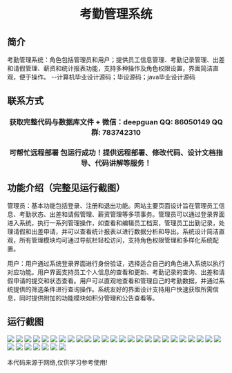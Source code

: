 <p><h1 align="center">考勤管理系统</h1></p>

## 简介
考勤管理系统：角色包括管理员和用户；提供员工信息管理、考勤记录管理、出差和请假管理、薪资和统计报表功能，支持多种操作及角色权限设置，界面简洁直观，便于操作。    --计算机毕业设计源码；毕设源码；java毕业设计源码


## 联系方式
<p><h3 align="center">获取完整代码与数据库文件 + 微信：deepguan QQ: 86050149 QQ群: 783742310</h3></p>
<p><h3 align="center">可帮忙远程部署 包运行成功！提供远程部署、修改代码、设计文档指导、代码讲解等服务！</h3></p>

## 功能介绍（完整见运行截图）
管理员：基本功能包括登录、注册和退出功能。网站主要页面设计旨在管理员工信息、考勤状态、出差和请假管理、薪资管理等多项事务。管理员可以通过登录界面进入系统，执行一系列管理操作，如查看和编辑员工档案，管理员工出勤记录，处理请假和出差申请，并可以查看统计报表以进行数据分析和导出。系统设计简洁直观，所有管理模块均可通过导航栏轻松访问，支持角色权限管理和多样化系统配置。

用户：用户通过系统登录界面进行身份验证，选择适合自己的角色进入系统以执行对应功能。用户界面支持员工个人信息的查看和更新、考勤记录的查询、出差和请假申请的提交和状态查看。用户可以直观地查看和管理自己的考勤数据，并通过系统提供的筛选条件进行查询操作。系统友好的界面设计支持用户快速获取所需信息，同时提供附加的功能模块如积分管理和公告查看等。


## 运行截图
![](https://bs-1329754181.cos.ap-shanghai.myqcloud.com/spring/AttendanceManagementSystem/img/001.jpg)
![](https://bs-1329754181.cos.ap-shanghai.myqcloud.com/spring/AttendanceManagementSystem/img/002.jpg)
![](https://bs-1329754181.cos.ap-shanghai.myqcloud.com/spring/AttendanceManagementSystem/img/003.jpg)
![](https://bs-1329754181.cos.ap-shanghai.myqcloud.com/spring/AttendanceManagementSystem/img/004.jpg)
![](https://bs-1329754181.cos.ap-shanghai.myqcloud.com/spring/AttendanceManagementSystem/img/005.jpg)
![](https://bs-1329754181.cos.ap-shanghai.myqcloud.com/spring/AttendanceManagementSystem/img/006.jpg)
![](https://bs-1329754181.cos.ap-shanghai.myqcloud.com/spring/AttendanceManagementSystem/img/007.jpg)
![](https://bs-1329754181.cos.ap-shanghai.myqcloud.com/spring/AttendanceManagementSystem/img/008.jpg)
![](https://bs-1329754181.cos.ap-shanghai.myqcloud.com/spring/AttendanceManagementSystem/img/009.jpg)
![](https://bs-1329754181.cos.ap-shanghai.myqcloud.com/spring/AttendanceManagementSystem/img/010.jpg)
![](https://bs-1329754181.cos.ap-shanghai.myqcloud.com/spring/AttendanceManagementSystem/img/011.jpg)
![](https://bs-1329754181.cos.ap-shanghai.myqcloud.com/spring/AttendanceManagementSystem/img/012.jpg)
![](https://bs-1329754181.cos.ap-shanghai.myqcloud.com/spring/AttendanceManagementSystem/img/013.jpg)
![](https://bs-1329754181.cos.ap-shanghai.myqcloud.com/spring/AttendanceManagementSystem/img/014.jpg)
![](https://bs-1329754181.cos.ap-shanghai.myqcloud.com/spring/AttendanceManagementSystem/img/015.jpg)
![](https://bs-1329754181.cos.ap-shanghai.myqcloud.com/spring/AttendanceManagementSystem/img/016.jpg)
![](https://bs-1329754181.cos.ap-shanghai.myqcloud.com/spring/AttendanceManagementSystem/img/017.jpg)
![](https://bs-1329754181.cos.ap-shanghai.myqcloud.com/spring/AttendanceManagementSystem/img/018.jpg)
![](https://bs-1329754181.cos.ap-shanghai.myqcloud.com/spring/AttendanceManagementSystem/img/019.jpg)
![](https://bs-1329754181.cos.ap-shanghai.myqcloud.com/spring/AttendanceManagementSystem/img/020.jpg)
![](https://bs-1329754181.cos.ap-shanghai.myqcloud.com/spring/AttendanceManagementSystem/img/021.jpg)
![](https://bs-1329754181.cos.ap-shanghai.myqcloud.com/spring/AttendanceManagementSystem/img/022.jpg)
![](https://bs-1329754181.cos.ap-shanghai.myqcloud.com/spring/AttendanceManagementSystem/img/023.jpg)
![](https://bs-1329754181.cos.ap-shanghai.myqcloud.com/spring/AttendanceManagementSystem/img/024.jpg)
![](https://bs-1329754181.cos.ap-shanghai.myqcloud.com/spring/AttendanceManagementSystem/img/025.jpg)
![](https://bs-1329754181.cos.ap-shanghai.myqcloud.com/spring/AttendanceManagementSystem/img/026.jpg)
![](https://bs-1329754181.cos.ap-shanghai.myqcloud.com/spring/AttendanceManagementSystem/img/027.jpg)
![](https://bs-1329754181.cos.ap-shanghai.myqcloud.com/spring/AttendanceManagementSystem/img/028.jpg)
![](https://bs-1329754181.cos.ap-shanghai.myqcloud.com/spring/AttendanceManagementSystem/img/029.jpg)
![](https://bs-1329754181.cos.ap-shanghai.myqcloud.com/spring/AttendanceManagementSystem/img/030.jpg)
![](https://bs-1329754181.cos.ap-shanghai.myqcloud.com/spring/AttendanceManagementSystem/img/031.jpg)
![](https://bs-1329754181.cos.ap-shanghai.myqcloud.com/spring/AttendanceManagementSystem/img/032.jpg)

<p>本代码来源于网络,仅供学习参考使用!</p>
